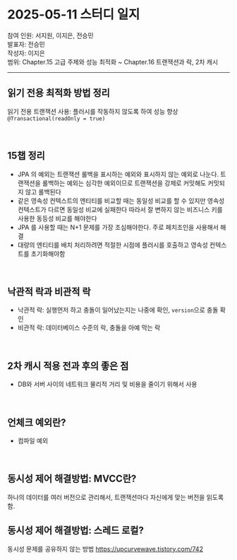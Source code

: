 # 2025-05-11 스터디 일지
참여 인원: 서지원, 이지은, 전승민 <br>
발표자: 전승민 <br>
작성자: 이지은 <br>
범위: Chapter.15 고급 주제와 성능 최적화 ~ Chapter.16 트랜잭션과 락, 2차 캐시

---

## 읽기 전용 최적화 방법 정리
읽기 전용 트랜잭션 사용: 플러시를 작동하지 않도록 하여 성능 향상
`@Transactional(readOnly = true)`

<br>

## 15챕 정리
* JPA 의 예외는 트랜잭션 롤백을 표시하는 예외와 표시하지 않는 예외로 나눈다. 트랜잭션을 롤백하는 예외는 심각한 예외이므로 트랜잭션을 강제로 커밋해도 커밋되지 않고 롤백된다 
* 같은 영속성 컨텍스트의 엔티티를 비교할 때는 동일성 비교를 할 수 있지만 영속성 컨텍스트가 다르면 동일성 비교에 실패한다 따라서 잘 변하지 않는 비즈니스 키를 사용한 동등성 비교를 해야한다 
* JPA 를 사용할 때는 N+1 문제를 가장 조심해야한다. 주로 페치조인을 사용해서 해결 
* 대량의 엔티티를 배치 처리하려면 적절한 시점에 플러시를 호출하고 영속성 컨텍스트를 초기화해야함


<br>

## 낙관적 락과 비관적 락
* 낙관적 락: 실행먼저 하고 충돌이 일어났는지는 나중에 확인, `version`으로 충돌 확인
* 비관적 락: 데이터베이스 수준의 락, 충돌을 아예 막는 락

<br>

## 2차 캐시 적용 전과 후의 좋은 점
* DB와 서버 사이의 네트워크 물리적 거리 및 비용을 줄이기 위해서 사용

<br>

## 언체크 예외란?
* 컴파일 예외

<br>

## 동시성 제어 해결방법: MVCC란?
하나의 데이터를 여러 버전으로 관리해서, 트랜잭션마다 자신에게 맞는 버전을 읽도록 함. 
## 동시성 제어 해결방법: 스레드 로컬?
동시성 문제를 공유하지 않는 방법
<https://upcurvewave.tistory.com/742>